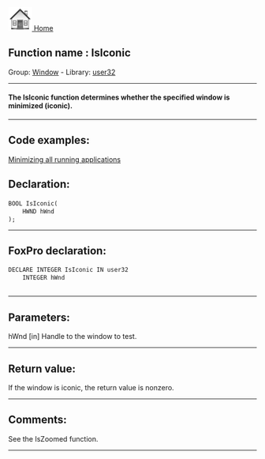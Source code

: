 [<img src="../../images/home.png"> Home ](https://github.com/VFPX/Win32API)  

## Function name : IsIconic
Group: [Window](../../functions_group.md#Window)  -  Library: [user32](../../../libraries.md#user32)  
***  


#### The IsIconic function determines whether the specified window is minimized (iconic).
***  


## Code examples:
[Minimizing all running applications](../../samples/sample_244.md)  

## Declaration:
```foxpro  
BOOL IsIconic(
	HWND hWnd
);  
```  
***  


## FoxPro declaration:
```foxpro  
DECLARE INTEGER IsIconic IN user32
	INTEGER hWnd
  
```  
***  


## Parameters:
hWnd
[in] Handle to the window to test.   
***  


## Return value:
If the window is iconic, the return value is nonzero.  
***  


## Comments:
See the IsZoomed function.  
  
***  

